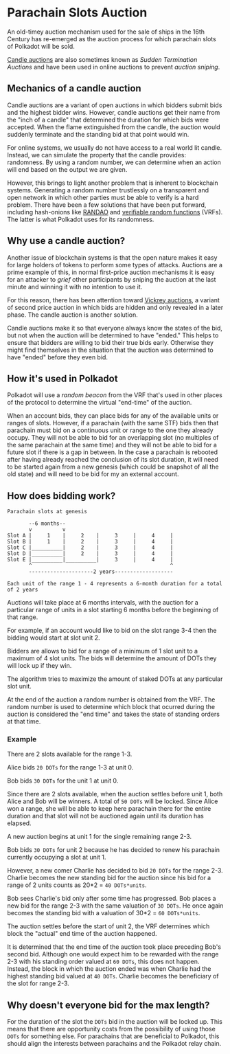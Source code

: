 # Parachain Slots Auction

An old-timey auction mechanism used for the sale of ships in the 16th Century has re-emerged as the auction process for which parachain slots of Polkadot will be sold.

[Candle auctions](https://en.wikipedia.org/wiki/Candle_auction) are also sometimes known as _Sudden Termination Auctions_ and have been used in online auctions to prevent _auction sniping_.

## Mechanics of a candle auction

Candle auctions are a variant of open auctions in which bidders submit bids and the highest bidder wins. However, candle auctions get their name from the "inch of a candle" that determined the duration for which bids were accepted. When the flame extinguished from the candle, the auction would suddenly terminate and the standing bid at that point would win.

For online systems, we usually do not have access to a real world lit candle. Instead, we can simulate the property that the candle provides: randomness. By using a random number, we can determine when an action will end based on the output we are given.

However, this brings to light another problem that is inherent to blockchain systems. Generating a random number trustlessly on a transparent and open network in which other parties must be able to verify is a hard problem. There have been a few solutions that have been put forward, including hash-onions like [RANDAO](https://github.com/randao/randao) and [verifiable random functions](https://en.wikipedia.org/wiki/Verifiable_random_function) (VRFs). The latter is what Polkadot uses for its randomness.

## Why use a candle auction?

Another issue of blockchain systems is that the open nature makes it easy for large holders of tokens to perform some types of attacks. Auctions are a prime example of this, in normal first-price auction mechanisms it is easy for an attacker to _grief_ other participants by sniping the auction at the last minute and winning it with no intention to use it.

For this reason, there has been attention toward [Vickrey auctions](https://en.wikipedia.org/wiki/Vickrey_auction), a variant of second price auction in which bids are hidden and only revealed in a later phase. The candle auction is another solution.

Candle auctions make it so that everyone always know the states of the bid, but not when the auction will be determined to have "ended." This helps to ensure that bidders are willing to bid their true bids early. Otherwise they might find themselves in the situation that the auction was determined to have "ended" before they even bid.

## How it's used in Polkadot

Polkadot will use a _random beacon_ from the VRF that's used in other places of the protocol to determine the virtual "end-time" of the auction. 

When an account bids, they can place bids for any of the available units or ranges of slots. However, if a parachain (with the same STF) bids then that parachain must bid on a continuous unit or range to the one they already occupy. They will not be able to bid for an overlapping slot (no multiples of the same parachain at the same time) and they will not be able to bid for a future slot if there is a gap in between. In the case a parachain is rebooted after having already reached the conclusion of its slot duration, it will need to be started again from a new genesis (which could be snapshot of all the old state) and will need to be bid for my an external account.

## How does bidding work?

```
Parachain slots at genesis

       --6 months--
       v          v
Slot A |     1    |     2    |     3     |     4     |
Slot B |     1    |     2    |     3     |     4     |
Slot C |__________|     2    |     3     |     4     |
Slot D |__________|     2    |     3     |     4     |
Slot E |__________|__________|     3     |     4     |
       ^                                             ^
       ---------------------2 years-------------------      

Each unit of the range 1 - 4 represents a 6-month duration for a total of 2 years
```

Auctions will take place at 6 months intervals, with the auction for a particular range of units in a slot starting 6 months before the beginning of that range.

For example, if an account would like to bid on the slot range 3-4 then the bidding would start at slot unit 2.

Bidders are allows to bid for a range of a minimum of 1 slot unit to a maximum of 4 slot units. The bids will determine the amount of DOTs they will lock up if they win.

The algorithm tries to maximize the amount of staked DOTs at any particular slot unit.

At the end of the auction a random number is obtained from the VRF. The random number is used to determine which block that ocurred during the auction is considered the "end time" and takes the state of standing orders at that time.

### Example

There are 2 slots available for the range 1-3.

Alice bids `20 DOTs` for the range 1-3 at unit 0.

Bob bids `30 DOTs` for the unit 1 at unit 0.

Since there are 2 slots available, when the auction settles before unit 1, both Alice and Bob will be winners. A total of `50 DOTs` will be locked. Since Alice won a range, she will be able to keep here parachain there for the entire duration and that slot will not be auctioned again until its duration has elapsed.

A new auction begins at unit 1 for the single remaining range 2-3.

Bob bids `30 DOTs` for unit 2 because he has decided to renew his parachain currently occupying a slot at unit 1.

However, a new comer Charlie has decided to bid `20 DOTs` for the range 2-3. Charlie becomes the new standing bid for the auction since his bid for a range of 2 units counts as 20*2 = `40 DOTs*units`.

Bob sees Charlie's bid only after some time has progressed. Bob places a new bid for the range 2-3 with the same valuation of `30 DOTs`. He once again becomes the standing bid with a valuation of 30*2 = `60 DOTs*units`.

The auction settles before the start of unit 2, the VRF determines which block the "actual" end time of the auction happened.

It is determined that the end time of the auction took place preceding Bob's second bid. Although one would expect him to be rewarded with the range 2-3 with his standing order valued at `60 DOTs`, this does not happen. Instead, the block in which the auction ended was when Charlie had the highest standing bid valued at `40 DOTs`. Charlie becomes the beneficiary of the slot for range 2-3.

## Why doesn't everyone bid for the max length?

For the duration of the slot the `DOTs` bid in the auction will be locked up. This means that there are opportunity costs from the possibility of using those `DOTs` for something else. For parachains that are beneficial to Polkadot, this should align the interests between parachains and the Polkadot relay chain.
